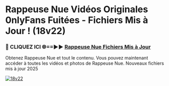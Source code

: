 # Rappeuse Nue Vidéos Originales 0nlyFans Fuitées - Fichiers Mis à Jour ! (18v22)

<h3>🔴 CLIQUEZ ICI 🌐==►► <a href="https://tinyurl.com/2pmr4ezf" rel="nofollow">Rappeuse Nue Fichiers Mis à Jour</a></h3>

Obtenez Rappeuse Nue et tout le contenu. Vous pouvez maintenant accéder à toutes les vidéos et photos de Rappeuse Nue. Nouveaux fichiers mis à jour 2025

[![18v22](https://i.imgur.com/6SNvagu.gif)](https://tinyurl.com/2pmr4ezf)

